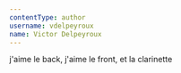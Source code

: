 ```yaml
---
contentType: author
username: vdelpeyroux
name: Victor Delpeyroux
---
```

j'aime le back, j'aime le front, et la clarinette
